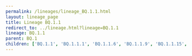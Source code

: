```yaml
---
permalink: /lineages/lineage_BQ.1.1.html
layout: lineage_page
title: Lineage BQ.1.1
redirect_to: ../lineage.html?lineage=BQ.1.1
lineage: BQ.1.1
parent: BQ.1
children: ['BQ.1.1', 'BQ.1.1.1', 'BQ.1.1.6', 'BQ.1.1.9', 'BQ.1.1.15', 'BQ.1.1.18', 'BQ.1.1.23', 'BQ.1.1.31', 'BQ.1.1.42', 'BQ.1.1.47', 'BQ.1.1.55', 'BQ.1.1.57', 'BQ.1.1.65', 'BQ.1.1.70']
---
```

